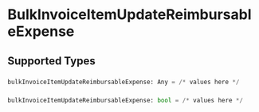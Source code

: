 # BulkInvoiceItemUpdateReimbursableExpense


## Supported Types

### 

```python
bulkInvoiceItemUpdateReimbursableExpense: Any = /* values here */
```

### 

```python
bulkInvoiceItemUpdateReimbursableExpense: bool = /* values here */
```


